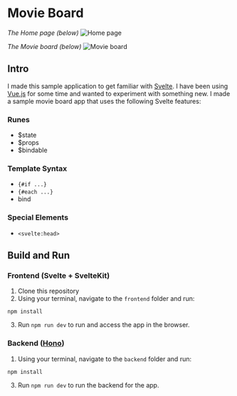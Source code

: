 # Movie Board

_The Home page (below)_
![Home page](https://github.com/user-attachments/assets/8a3f69de-d175-4a1c-a1f9-5ff03004f6a9)

_The Movie board (below)_
![Movie board](https://github.com/user-attachments/assets/b2544a85-3048-4889-b872-af0eac8f13de)

## Intro

I made this sample application to get familiar with [Svelte](svelte.dev). I have been using [Vue.js](https://vuejs.org/) for some time and wanted to experiment with something new. I made a sample movie board
app that uses the following Svelte features:

### Runes
  - $state
  - $props
  - $bindable

### Template Syntax
  - `{#if ...}`
  - `{#each ...}`
  - bind

### Special Elements
  - `<svelte:head>`

## Build and Run

### Frontend (Svelte + SvelteKit)

1. Clone this repository
2. Using your terminal, navigate to the `frontend` folder and run:

```shell
npm install
```

3. Run `npm run dev` to run and access the app in the browser.

### Backend ([Hono](https://hono.dev/))

1. Using your terminal, navigate to the `backend` folder and run:

```shell
npm install
```

3. Run `npm run dev` to run the backend for the app.

